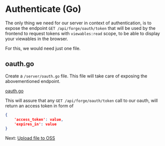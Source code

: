 # Authenticate (Go)


The only thing we need for our server in context of authentication, is to expose the endpoint `GET /api/forge/oauth/token` that will be used by the frontend to request tokens with `viewables:read` scope, to be able to display your viewables in the browser.

For this, we would need just one file.

## oauth.go

Create a `/server/oauth.go` file. This file will take care of exposing the abovementioned endpoint. 

[oauth.go](_snippets/viewmodels/go/oauth.go ':include :type=code go')

This will assure that any `GET /api/forge/oauth/token` call to our oauth, will return an access token in form of

```json
{
	'access_token': value, 
	'expires_in': value
}
```

Next: [Upload file to OSS](/datamanagement/oss/)